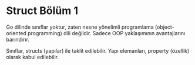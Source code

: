 # Struct Bölüm 1

Go dilinde sınıflar yoktur, zaten nesne yönelimli programlama (object-oriented programming) dili değildir. Sadece OOP yaklaşımının avantajlarını barındırır.

Sınıflar, structs (yapılar) ile taklit edilebilir. Yapı elemanları, property (özellik) olarak kabul edilebilir.


